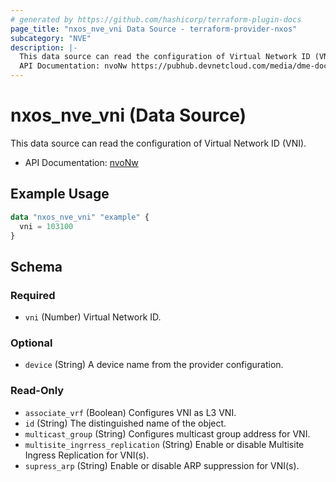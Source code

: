 ```yaml
---
# generated by https://github.com/hashicorp/terraform-plugin-docs
page_title: "nxos_nve_vni Data Source - terraform-provider-nxos"
subcategory: "NVE"
description: |-
  This data source can read the configuration of Virtual Network ID (VNI).
  API Documentation: nvoNw https://pubhub.devnetcloud.com/media/dme-docs-10-2-2/docs/Network%20Virtualization/nvo:Nw/
---
```


# nxos_nve_vni (Data Source)

This data source can read the configuration of Virtual Network ID (VNI).

- API Documentation: [nvoNw](https://pubhub.devnetcloud.com/media/dme-docs-10-2-2/docs/Network%20Virtualization/nvo:Nw/)

## Example Usage

```terraform
data "nxos_nve_vni" "example" {
  vni = 103100
}
```

<!-- schema generated by tfplugindocs -->
## Schema

### Required

- `vni` (Number) Virtual Network ID.

### Optional

- `device` (String) A device name from the provider configuration.

### Read-Only

- `associate_vrf` (Boolean) Configures VNI as L3 VNI.
- `id` (String) The distinguished name of the object.
- `multicast_group` (String) Configures multicast group address for VNI.
- `multisite_ingrress_replication` (String) Enable or disable Multisite Ingress Replication for VNI(s).
- `supress_arp` (String) Enable or disable ARP suppression for VNI(s).


